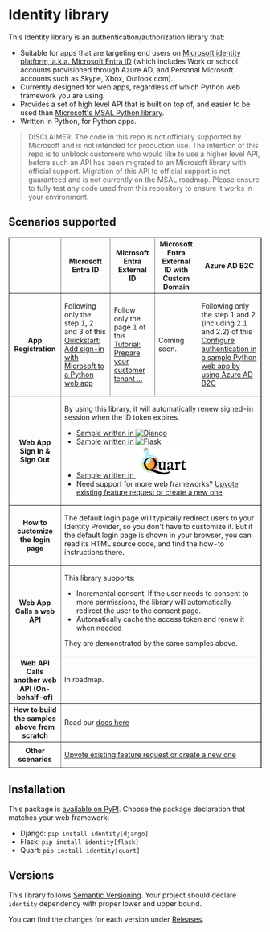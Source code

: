 # Identity library

<!-- The following summary is reused in, and needs to be in-sync with, the docs/index.rst -->
This Identity library is an authentication/authorization library that:

* Suitable for apps that are targeting end users on
  [Microsoft identity platform, a.k.a. Microsoft Entra ID](https://learn.microsoft.com/en-us/azure/active-directory/develop/v2-overview)
  (which includes Work or school accounts provisioned through Azure AD,
  and Personal Microsoft accounts such as Skype, Xbox, Outlook.com).
* Currently designed for web apps,
  regardless of which Python web framework you are using.
* Provides a set of high level API that is built on top of, and easier to be used than
  [Microsoft's MSAL Python library](https://github.com/AzureAD/microsoft-authentication-library-for-python).
* Written in Python, for Python apps.

> DISCLAIMER: The code in this repo is not officially supported by Microsoft and is not intended for production use.
> The intention of this repo is to unblock customers who would like to use a higher level API,
> before such an API has been migrated to an Microsoft library with official support. Migration of this API to official support is not guaranteed and is not currently on the MSAL roadmap.
> Please ensure to fully test any code used from this repository to ensure it works in your environment.

## Scenarios supported

<table border=1>
  <tr>
    <th></th>
    <th>Microsoft Entra ID</th>
    <th>Microsoft Entra External ID</th>
    <th>Microsoft Entra External ID with Custom Domain</th>
    <th>Azure AD B2C</th>
  </tr>

  <tr>
    <th>App Registration</th>
    <td><!-- See https://github.com/github/cmark-gfm/issues/12 -->

Following only the step 1, 2 and 3  of this
[Quickstart: Add sign-in with Microsoft to a Python web app](https://learn.microsoft.com/entra/identity-platform/quickstart-web-app-python-sign-in?tabs=windows)

</td>
    <td>

Follow only the page 1 of this [Tutorial: Prepare your customer tenant ...](https://learn.microsoft.com/entra/external-id/customers/tutorial-web-app-python-flask-prepare-tenant)

</td>
    <td>

Coming soon.

</td>
    <td>

Following only the step 1 and 2 (including 2.1 and 2.2) of this
[Configure authentication in a sample Python web app by using Azure AD B2C](https://learn.microsoft.com/azure/active-directory-b2c/configure-authentication-sample-python-web-app?tabs=linux)

</td>
  </tr>

  <tr>
    <th>Web App Sign In & Sign Out</th>
    <td colspan=4>

By using this library, it will automatically renew signed-in session when the ID token expires.

* [Sample written in ![Django](https://raw.githubusercontent.com/rayluo/identity/dev/docs/django.webp)](https://github.com/Azure-Samples/ms-identity-python-webapp-django)
* [Sample written in ![Flask](https://raw.githubusercontent.com/rayluo/identity/dev/docs/flask.webp)](https://github.com/Azure-Samples/ms-identity-python-webapp)
* [Sample written in ![Quart](https://raw.githubusercontent.com/rayluo/identity/dev/docs/quart.webp)](https://github.com/rayluo/python-webapp-quart)
* Need support for more web frameworks?
  [Upvote existing feature request or create a new one](https://github.com/rayluo/identity/issues?q=is%3Aissue+is%3Aopen+sort%3Areactions-%2B1-desc)

</td>
  </tr>

  <tr>
    <th>How to customize the login page</th>
    <td colspan=4>

The default login page will typically redirect users to your Identity Provider,
so you don't have to customize it.
But if the default login page is shown in your browser,
you can read its HTML source code, and find the how-to instructions there.

</td>
  </tr>

  <tr>
    <th>Web App Calls a web API</th>
    <td colspan=4>

This library supports:

+ Incremental consent. If the user needs to consent to more permissions,
  the library will automatically redirect the user to the consent page.
+ Automatically cache the access token and renew it when needed

They are demonstrated by the same samples above.

</td>
  </tr>

  <tr>
    <th>Web API Calls another web API (On-behalf-of)</th>
    <td colspan=4>

In roadmap.

</td>
  </tr>

  <tr>
    <th>How to build the samples above from scratch</th>
    <td colspan=4>

Read our [docs here](https://identity-library.readthedocs.io/en/latest/)

</td>
  </tr>

  <tr>
    <th>Other scenarios</th>
    <td colspan=4>

[Upvote existing feature request or create a new one](https://github.com/rayluo/identity/issues?q=is%3Aissue+is%3Aopen+sort%3Areactions-%2B1-desc)

</td>
  </tr>

</table>


## Installation

This package is [available on PyPI](https://pypi.org/project/identity/).
Choose the package declaration that matches your web framework:

* Django: `pip install identity[django]`
* Flask: `pip install identity[flask]`
* Quart: `pip install identity[quart]`

## Versions

This library follows [Semantic Versioning](http://semver.org/).
Your project should declare `identity` dependency with proper lower and upper bound.

You can find the changes for each version under
[Releases](https://github.com/rayluo/identity/releases).

